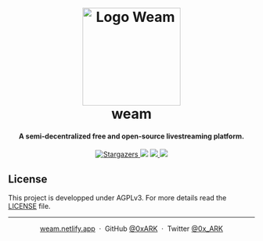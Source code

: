 <h1 align="center">
  <br>
  <a href="https://weam.netlify.app/"><img src="https://weam.netlify.app/logo-weam.png" alt="Logo Weam" width="200"></a>
  <br>
  weam
  <br>
</h1>

<h4 align="center">A semi-decentralized free and open-source livestreaming platform.</h4>

<p align="center">
  <a href="https://github.com/0xARK/weam/stargazers">
    <img src="https://img.shields.io/github/stars/0xARK/weam.svg" alt="Stargazers">
  </a>
  <a href="https://github.com/0xARK/weam"><img src="https://img.shields.io/badge/version-0.0.0-green.svg"></a>
  <a href="https://twitter.com/Weam_FR">
      <img src="https://badgen.net/badge/icon/twitter?icon=twitter&label">
  </a>
  <!--<a href="https://weam.netlify.app">
      <img src="https://api.netlify.com/api/v1/badges/dabfaf49-0cdb-455e-93cd-7a5e60e4e25f/deploy-status">
  </a>-->
  <a href="https://discord.gg/78jxVYT4wu">
      <img src="https://img.shields.io/discord/880549265687060582.svg?label=&logo=discord&logoColor=ffffff&color=7389D8&labelColor=6A7EC2">
  </a>
</p>

<!--<p align="center">
  <a href="#key-features">Key Features</a> •
  <a href="#how-to-use">How To Use</a> •
  <a href="#download">Download</a> •
  <a href="#credits">Credits</a> •
  <a href="#related">Related</a> •
  <a href="#license">License</a>
</p>

![screenshot](https://raw.githubusercontent.com/amitmerchant1990/electron-markdownify/master/app/img/markdownify.gif)

## Key Features

* LivePreview - Make changes, See changes
  - Instantly see what your Markdown documents look like in HTML as you create them.
* Sync Scrolling
  - While you type, LivePreview will automatically scroll to the current location you're editing.
* GitHub Flavored Markdown  
* Syntax highlighting
* [KaTeX](https://khan.github.io/KaTeX/) Support
* Dark/Light mode
* Toolbar for basic Markdown formatting
* Supports multiple cursors
* Save the Markdown preview as PDF
* Emoji support in preview :tada:
* App will keep alive in tray for quick usage
* Full screen mode
  - Write distraction free.
* Cross platform
  - Windows, macOS and Linux ready.

## How To Use

To clone and run this application, you'll need [Git](https://git-scm.com) and [Node.js](https://nodejs.org/en/download/) (which comes with [npm](http://npmjs.com)) installed on your computer. From your command line:

```bash
# Clone this repository
$ git clone https://github.com/amitmerchant1990/electron-markdownify

# Go into the repository
$ cd electron-markdownify

# Install dependencies
$ npm install

# Run the app
$ npm start
```

Note: If you're using Linux Bash for Windows, [see this guide](https://www.howtogeek.com/261575/how-to-run-graphical-linux-desktop-applications-from-windows-10s-bash-shell/) or use `node` from the command prompt.


## Download

You can [download](https://github.com/amitmerchant1990/electron-markdownify/releases/tag/v1.2.0) the latest installable version of Markdownify for Windows, macOS and Linux.

## Emailware

Markdownify is an [emailware](https://en.wiktionary.org/wiki/emailware). Meaning, if you liked using this app or it has helped you in any way, I'd like you send me an email at <bullredeyes@gmail.com> about anything you'd want to say about this software. I'd really appreciate it!

## Credits

This software uses the following open source packages:

- [Electron](http://electron.atom.io/)
- [Node.js](https://nodejs.org/)
- [Marked - a markdown parser](https://github.com/chjj/marked)
- [showdown](http://showdownjs.github.io/showdown/)
- [CodeMirror](http://codemirror.net/)
- Emojis are taken from [here](https://github.com/arvida/emoji-cheat-sheet.com)
- [highlight.js](https://highlightjs.org/)

## Related

[markdownify-web](https://github.com/amitmerchant1990/markdownify-web) - Web version of Markdownify

## Support

<a href="https://www.buymeacoffee.com/5Zn8Xh3l9" target="_blank"><img src="https://www.buymeacoffee.com/assets/img/custom_images/purple_img.png" alt="Buy Me A Coffee" style="height: 41px !important;width: 174px !important;box-shadow: 0px 3px 2px 0px rgba(190, 190, 190, 0.5) !important;-webkit-box-shadow: 0px 3px 2px 0px rgba(190, 190, 190, 0.5) !important;" ></a>

<p>Or</p> 

<a href="https://www.patreon.com/amitmerchant">
	<img src="https://c5.patreon.com/external/logo/become_a_patron_button@2x.png" width="160">
</a>

## You may also like...

- [Pomolectron](https://github.com/amitmerchant1990/pomolectron) - A pomodoro app
- [Correo](https://github.com/amitmerchant1990/correo) - A menubar/taskbar Gmail App for Windows and macOS-->

## License

This project is developped under AGPLv3. For more details read the [LICENSE](https://github.com/0xARK/weam/blob/master/LICENSE) file.

---
<p align="center">
	<a href="https://weam.netlify.app">weam.netlify.app</a> &nbsp;&middot;&nbsp;
	GitHub <a href="https://github.com/0xARK">@0xARK</a> &nbsp;&middot;&nbsp;
	Twitter <a href="https://twitter.com/0x_ARK">@0x_ARK</a>
</p>
